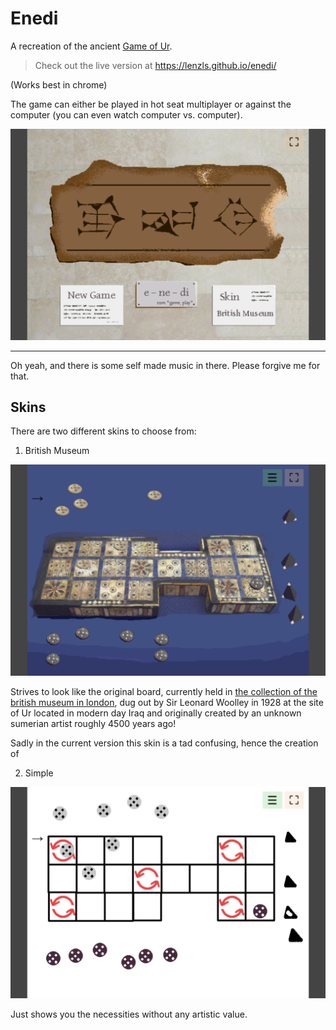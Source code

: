 # Enedi
A recreation of the ancient [Game of Ur](https://en.wikipedia.org/wiki/Royal_Game_of_Ur).

> Check out the live version at https://lenzls.github.io/enedi/

(Works best in chrome)

The game can either be played in hot seat multiplayer or against the computer (you can even watch computer vs. computer).

![Sample screnshot Main Menu](./docs/screenshot-main-menu-2.png "Screenshot Main Menu")

-----

Oh yeah, and there is some self made music in there. Please forgive me for that.


## Skins

There are two different skins to choose from:

1) British Museum

![Screnshot British museum skin](./docs/screenshot-ingame-bm.png "Screenshot British museum skin")

Strives to look like the original board, currently held in [the collection of the british museum in london](https://www.britishmuseum.org/collection/object/W_1928-1009-378), dug out by Sir Leonard Woolley in 1928 at the site of Ur located in modern day Iraq and originally created by an unknown sumerian artist roughly 4500 years ago!

Sadly in the current version this skin is a tad confusing, hence the creation of 

2) Simple

![Screenshot Simple skin](./docs/screenshot-ingame-simple.png "Screenshot Simple skin")

Just shows you the necessities without any artistic value.
